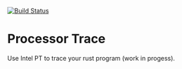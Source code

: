 [![Build Status](https://travis-ci.org/gz/processor-trace.svg?branch=master)](https://travis-ci.org/gz/processor-trace)

# Processor Trace

Use Intel PT to trace your rust program (work in progess).